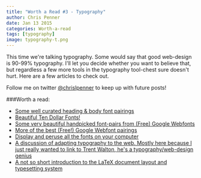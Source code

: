 ```yaml
---
title: "Worth a Read #3 - Typography"
author: Chris Penner
date: Jan 13 2015
categories: Worth-a-read
tags: [typography]
image: typography-t.png
---
```


This time we're talking typography. Some would say that good web-design is
90-99% typography. I'll let you decide whether you want to believe that, but
regardless a few more tools in the typography tool-chest sure doesn't hurt.
Here are a few articles to check out.

Follow me on twitter
[@chrislpenner](http://www.twitter.com/chrislpenner) to keep up with
future posts!

###Worth a read:

* [Some well curated heading & body font pairings](http://typ.io)
* [Beautiful Ten Dollar Fonts!](http://tendollarfonts.com/)
* [Some very beautiful handpicked font-pairs from (Free) Google Webfonts](http://femmebot.github.io/google-type/)
* [More of the best (Free!) Google Webfont pairings](http://hellohappy.org/beautiful-web-type/)
* [Display and peruse all the fonts on your computer](http://flippingtypical.com/)
* [A discussion of adapting typography to the web. Mostly here because I just really wanted to link to Trent Walton, he's a typography/web-design genius](http://trentwalton.com/2012/06/19/fluid-type/)
* [A not so short introduction to the LaTeX document layout and typesetting system](https://tobi.oetiker.ch/lshort/lshort.pdf)
